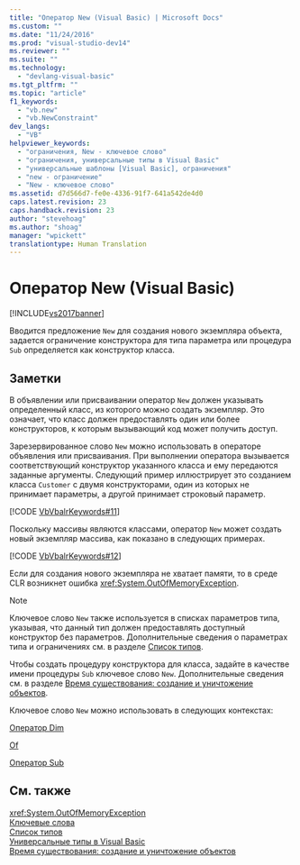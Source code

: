 ```yaml
---
title: "Оператор New (Visual Basic) | Microsoft Docs"
ms.custom: ""
ms.date: "11/24/2016"
ms.prod: "visual-studio-dev14"
ms.reviewer: ""
ms.suite: ""
ms.technology: 
  - "devlang-visual-basic"
ms.tgt_pltfrm: ""
ms.topic: "article"
f1_keywords: 
  - "vb.new"
  - "vb.NewConstraint"
dev_langs: 
  - "VB"
helpviewer_keywords: 
  - "ограничения, New - ключевое слово"
  - "ограничения, универсальные типы в Visual Basic"
  - "универсальные шаблоны [Visual Basic], ограничения"
  - "new - ограничение"
  - "New - ключевое слово"
ms.assetid: d7d566d7-fe0e-4336-91f7-641a542de4d0
caps.latest.revision: 23
caps.handback.revision: 23
author: "stevehoag"
ms.author: "shoag"
manager: "wpickett"
translationtype: Human Translation
---
```

# Оператор New (Visual Basic)
[!INCLUDE[vs2017banner](../../../csharp/includes/vs2017banner.md)]

Вводится предложение `New` для создания нового экземпляра объекта, задается ограничение конструктора для типа параметра или процедура `Sub` определяется как конструктор класса.  
  
## Заметки  
 В объявлении или присваивании оператор `New` должен указывать определенный класс, из которого можно создать экземпляр.  Это означает, что класс должен предоставлять один или более конструкторов, к которым вызывающий код может получить доступ.  
  
 Зарезервированное слово `New` можно использовать в операторе объявления или присваивания.  При выполнении оператора вызывается соответствующий конструктор указанного класса и ему передаются заданные аргументы.  Следующий пример иллюстрирует это созданием класса `Customer` с двумя конструкторами, один из которых не принимает параметры, а другой принимает строковый параметр.  
  
 [!CODE [VbVbalrKeywords#11](../CodeSnippet/VS_Snippets_VBCSharp/VbVbalrKeywords#11)]  
  
 Поскольку массивы являются классами, оператор `New` может создать новый экземпляр массива, как показано в следующих примерах.  
  
 [!CODE [VbVbalrKeywords#12](../CodeSnippet/VS_Snippets_VBCSharp/VbVbalrKeywords#12)]  
  
 Если для создания нового экземпляра не хватает памяти, то в среде CLR возникнет ошибка <xref:System.OutOfMemoryException>.  
  
> [!NOTE]
>  Ключевое слово `New` также используется в списках параметров типа, указывая, что данный тип должен предоставлять доступный конструктор без параметров.  Дополнительные сведения о параметрах типа и ограничениях см. в разделе [Список типов](../../../visual-basic/language-reference/statements/type-list.md).  
  
 Чтобы создать процедуру конструктора для класса, задайте в качестве имени процедуры `Sub` ключевое слово `New`.  Дополнительные сведения см. в разделе [Время существования: создание и уничтожение объектов](../../../visual-basic/programming-guide/language-features/objects-and-classes/object-lifetime-how-objects-are-created-and-destroyed.md).  
  
 Ключевое слово `New` можно использовать в следующих контекстах:  
  
 [Оператор Dim](../../../visual-basic/language-reference/statements/dim-statement.md)  
  
 [Of](../../../visual-basic/language-reference/statements/of-clause.md)  
  
 [Оператор Sub](../../../visual-basic/language-reference/statements/sub-statement.md)  
  
## См. также  
 <xref:System.OutOfMemoryException>   
 [Ключевые слова](../../../visual-basic/language-reference/keywords/index.md)   
 [Список типов](../../../visual-basic/language-reference/statements/type-list.md)   
 [Универсальные типы в Visual Basic](../../../visual-basic/programming-guide/language-features/data-types/generic-types.md)   
 [Время существования: создание и уничтожение объектов](../../../visual-basic/programming-guide/language-features/objects-and-classes/object-lifetime-how-objects-are-created-and-destroyed.md)